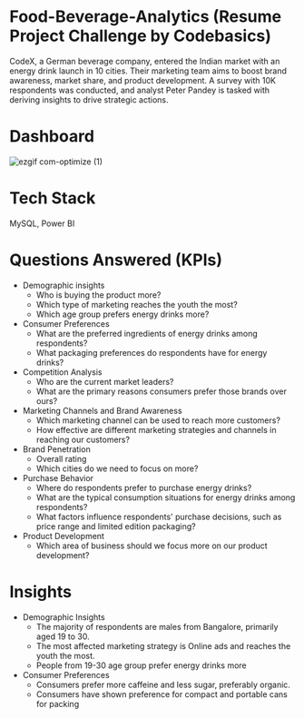 # Food-Beverage-Analytics (Resume Project Challenge by Codebasics) 
CodeX, a German beverage company, entered the Indian market with an energy drink launch in 10 cities. Their marketing team aims to boost brand awareness, market share, and product development. A survey with 10K respondents was conducted, and analyst Peter Pandey is tasked with deriving insights to drive strategic actions.

# Dashboard
![ezgif com-optimize (1)](https://github.com/user-attachments/assets/2d99a5e9-9681-472e-966d-0e0c1e4fda41)

# Tech Stack
MySQL, Power BI

# Questions Answered (KPIs)
* Demographic insights
  - Who is buying the product more?
  - Which type of marketing reaches the youth the most?
  - Which age group prefers energy drinks more?
* Consumer Preferences
  - What are the preferred ingredients of energy drinks among respondents?
  - What packaging preferences do respondents have for energy drinks?
* Competition Analysis
  - Who are the current market leaders?
  - What are the primary reasons consumers prefer those brands over ours?
* Marketing Channels and Brand Awareness
  - Which marketing channel can be used to reach more customers?
  - How effective are different marketing strategies and channels in reaching our customers?
* Brand Penetration
  - Overall rating
  - Which cities do we need to focus on more?
* Purchase Behavior
  - Where do respondents prefer to purchase energy drinks?
  - What are the typical consumption situations for energy drinks among respondents?
  - What factors influence respondents' purchase decisions, such as price range and limited edition packaging?
* Product Development
  - Which area of business should we focus more on our product development?

# Insights
* Demographic Insights
  - The majority of respondents are males from Bangalore, primarily aged 19 to 30.
  - The most affected marketing strategy is Online ads and reaches the youth the most.
  - People from 19-30 age group prefer energy drinks more
* Consumer Preferences
  - Consumers prefer more caffeine and less sugar, preferably organic.
  - Consumers have shown preference for compact and portable cans for packing 








